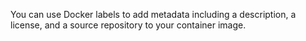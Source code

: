 You can use Docker labels to add metadata including a description, a license, and a source repository to your container image.
